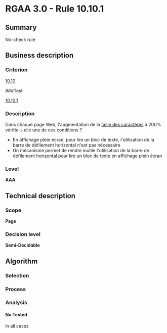# RGAA 3.0 -  Rule 10.10.1

## Summary

No-check rule

## Business description

### Criterion

[10.10](http://references.modernisation.gouv.fr/referentiel-technique-0#crit-10-10)

###Test

[10.10.1](http://references.modernisation.gouv.fr/referentiel-technique-0#test-10-10-1)

### Description

Dans chaque page Web, l'augmentation de la <a href="http://references.modernisation.gouv.fr/referentiel-technique-0#mTailleCaractere">taille des caract&egrave;res</a> &agrave; 200% v&eacute;rifie-t-elle une de ces conditions ? 
 
 *  En affichage plein &eacute;cran, pour lire un bloc de texte, l'utilisation de la barre de d&eacute;filement horizontal n'est pas n&eacute;cessaire 
 *  Un m&eacute;canisme permet de rendre inutile l'utilisation de la barre de d&eacute;filement horizontal pour lire un bloc de texte en affichage plein &eacute;cran 


### Level

**AAA**

## Technical description

### Scope

**Page**

### Decision level

**Semi-Decidable**

## Algorithm

### Selection

### Process

### Analysis

#### No Tested 

In all cases

